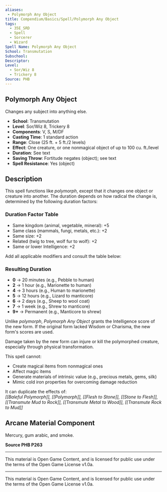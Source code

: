 ```yaml
---
aliases:
 - Polymorph Any Object
title: Compendium/Basics/Spell/Polymorph Any Object
tags:  
  - 35E_SRD  
  - Spell  
  - Sorcerer  
  - Wizard  
Spell Name: Polymorph Any Object
School: Transmutation
Subschool: 
Descriptor: 
Level:  
  - Sor/Wiz 8  
  - Trickery 8  
Source: PHB
---
```


## Polymorph Any Object

Changes any subject into anything else.

- **School**: Transmutation  
- **Level**: Sor/Wiz 8, Trickery 8  
- **Components**: V, S, M/DF  
- **Casting Time**: 1 standard action  
- **Range**: Close (25 ft. + 5 ft./2 levels)  
- **Effect**: One creature, or one nonmagical object of up to 100 cu. ft./level  
- **Duration**: See text  
- **Saving Throw**: Fortitude negates (object); see text  
- **Spell Resistance**: Yes (object)  

## Description

This spell functions like *polymorph*, except that it changes one object or creature into another. The duration depends on how radical the change is, determined by the following duration factors:

### Duration Factor Table

- Same kingdom (animal, vegetable, mineral): +5  
- Same class (mammals, fungi, metals, etc.): +2  
- Same size: +2  
- Related (twig to tree, wolf fur to wolf): +2  
- Same or lower Intelligence: +2  

Add all applicable modifiers and consult the table below:

### Resulting Duration

- **0** → 20 minutes (e.g., Pebble to human)  
- **2** → 1 hour (e.g., Marionette to human)  
- **4** → 3 hours (e.g., Human to marionette)  
- **5** → 12 hours (e.g., Lizard to manticore)  
- **6** → 2 days (e.g., Sheep to wool coat)  
- **7** → 1 week (e.g., Shrew to manticore)  
- **9+** → Permanent (e.g., Manticore to shrew)  

Unlike *polymorph*, *Polymorph Any Object* grants the Intelligence score of the new form. If the original form lacked Wisdom or Charisma, the new form's scores are used.

Damage taken by the new form can injure or kill the polymorphed creature, especially through physical transformation.

This spell cannot:
- Create magical items from nonmagical ones  
- Affect magic items  
- Generate materials of intrinsic value (e.g., precious metals, gems, silk)  
- Mimic cold iron properties for overcoming damage reduction  

It can duplicate the effects of:  
*[[Baleful Polymorph]], [[Polymorph]], [[Flesh to Stone]], [[Stone to Flesh]], [[Transmute Mud to Rock]], [[Transmute Metal to Wood]], [[Transmute Rock to Mud]]*

## Arcane Material Component

Mercury, gum arabic, and smoke.


**Source PHB P263**

---

This material is Open Game Content, and is licensed for public use under  
the terms of the Open Game License v1.0a.

---

This material is Open Game Content, and is licensed for public use under the terms of the Open Game License v1.0a.
